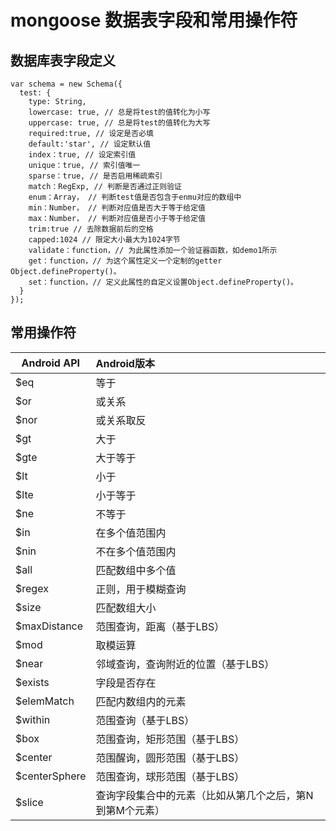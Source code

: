 
# mongoose 数据表字段和常用操作符


## 数据库表字段定义
```
var schema = new Schema({
  test: {
    type: String,
    lowercase: true, // 总是将test的值转化为小写
    uppercase: true, // 总是将test的值转化为大写
    required:true, // 设定是否必填
    default:'star', // 设定默认值
    index：true, // 设定索引值
    unique：true, // 索引值唯一
    sparse：true, // 是否启用稀疏索引
    match：RegExp, // 判断是否通过正则验证
    enum：Array， // 判断test值是否包含于enmu对应的数组中
    min：Number， // 判断对应值是否大于等于给定值
    max：Number， // 判断对应值是否小于等于给定值
    trim:true // 去除数据前后的空格
    capped:1024 // 限定大小最大为1024字节
    validate：function，// 为此属性添加一个验证器函数，如demo1所示
    get：function，// 为这个属性定义一个定制的getter Object.defineProperty()。
    set：function，// 定义此属性的自定义设置Object.defineProperty()。
  }
});
```

## 常用操作符
| Android API | Android版本 |
| ---- | :---- |
| $eq | 等于 |
| $or | 或关系 |
| $nor | 或关系取反 |
| $gt | 大于 |
| $gte | 大于等于 |
| $lt | 小于 |
| $lte | 小于等于 |
| $ne | 不等于 |
| $in | 在多个值范围内 |
| $nin | 不在多个值范围内 |
| $all | 匹配数组中多个值 |
| $regex | 正则，用于模糊查询 |
| $size | 匹配数组大小 |
| $maxDistance | 范围查询，距离（基于LBS） |
| $mod | 取模运算 |
| $near | 邻域查询，查询附近的位置（基于LBS） |
| $exists | 字段是否存在 |
| $elemMatch | 匹配内数组内的元素 |
| $within | 范围查询（基于LBS） |
| $box | 范围查询，矩形范围（基于LBS） |
| $center | 范围醒询，圆形范围（基于LBS） |
| $centerSphere | 范围查询，球形范围（基于LBS） |
| $slice | 查询字段集合中的元素（比如从第几个之后，第N到第M个元素） |

